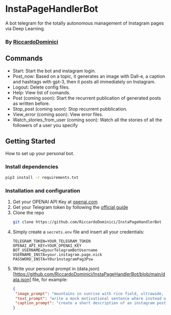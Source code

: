 # InstaPageHandlerBot
A bot telegram for the totally autonomous management of Instagram pages via Deep Learning.

### By [RiccardoDominici](https://github.com/RiccardoDominici)

## Commands
* Start: Start the bot and instagram login.
* Post_now: Based on a topic, it generates an image with Dall-e, a caption and hashtags with gpt-3, then it posts all immediately on Instagram. 
* Logout: Delete config files. 
* Help: View list of comands.
* Post (coming soon): Start the recurrent publication of generated posts as written before.
* Stop_post (coming soon): Stop recurrent pubblication.
* View_error (coming soon): View error files.
* Watch_stories_from_user (coming soon): Watch all the stories of all the followers of a user you specify

## Getting Started
How to set up your personal bot.

### Install dependencies
```sh
pip3 install -r requirements.txt
```

### Installation and configuration
1. Get your OPENAI API Key at [openai.com](https://platform.openai.com/overview)
2. Get your Telegram token by following the [official guide](https://core.telegram.org/bots#how-do-i-create-a-bot)
3. Clone the repo
   ```sh
   git clone https://github.com/RiccardoDominici/InstaPageHandlerBot
   ```
4. Simply create a ``` secrets.env ``` file and insert all your credentials:
    ```
    TELEGRAM_TOKEN=YOUR_TELEGRAM_TOKEN
    OPENAI_API_KEY=YOUR_OPENAI_KEY
    BOT_USERNAME=@yourTelegramBotUsername
    USERNAME_INSTA=your.instagram.page.nick
    PASSWORD_INSTA=Y0ur1nstagramPag3Psw
    ```
5. Write your personal prompt in (data.json)[https://github.com/RiccardoDominici/InstaPageHandlerBot/blob/main/data.json] file, for example:
   ```json
   {
    "image_prompt": "mountains in sunrise with rice field, ultrawide, trees, river, and a road, oil painting style",
    "text_prompt": "write a mock motivational sentence where instead of motivating you jokingly insult your readers. do not use punctuation",
    "caption_prompt": "create a short description of an instagram post for a motivational page, add hashtags"
   }
   ```
